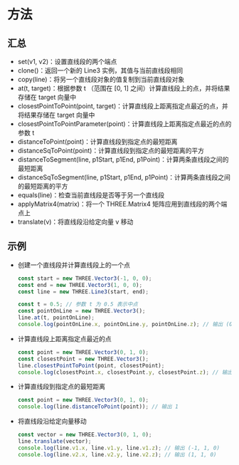 # 方法

## 汇总

+ set(v1, v2)：设置直线段的两个端点
+ clone()：返回一个新的 Line3 实例，其值与当前直线段相同
+ copy(line)：将另一个直线段对象的值复制到当前直线段对象
+ at(t, target)：根据参数 t （范围在 [0, 1] 之间）计算直线段上的点，并将结果存储在 target 向量中
+ closestPointToPoint(point, target)：计算直线段上距离指定点最近的点，并将结果存储在 target 向量中
+ closestPointToPointParameter(point)：计算直线段上距离指定点最近的点的参数 t
+ distanceToPoint(point)：计算直线段到指定点的最短距离
+ distanceSqToPoint(point)：计算直线段到指定点的最短距离的平方
+ distanceToSegment(line, p1Start, p1End, p1Point)：计算两条直线段之间的最短距离
+ distanceSqToSegment(line, p1Start, p1End, p1Point)：计算两条直线段之间的最短距离的平方
+ equals(line)：检查当前直线段是否等于另一个直线段
+ applyMatrix4(matrix)：将一个 THREE.Matrix4 矩阵应用到直线段的两个端点上
+ translate(v)：将直线段沿给定向量 v 移动

## 示例

+ 创建一个直线段并计算直线段上的一个点

  ```js
  const start = new THREE.Vector3(-1, 0, 0);
  const end = new THREE.Vector3(1, 0, 0);
  const line = new THREE.Line3(start, end);

  const t = 0.5; // 参数 t 为 0.5 表示中点
  const pointOnLine = new THREE.Vector3();
  line.at(t, pointOnLine);
  console.log(pointOnLine.x, pointOnLine.y, pointOnLine.z); // 输出 (0, 0, 0)
  ```

+ 计算直线段上距离指定点最近的点

  ```js
  const point = new THREE.Vector3(0, 1, 0);
  const closestPoint = new THREE.Vector3();
  line.closestPointToPoint(point, closestPoint);
  console.log(closestPoint.x, closestPoint.y, closestPoint.z); // 输出 (0, 0, 0)
  ```

+ 计算直线段到指定点的最短距离

  ```js
  const point = new THREE.Vector3(0, 1, 0);
  console.log(line.distanceToPoint(point)); // 输出 1
  ```

+ 将直线段沿给定向量移动

  ```js
  const vector = new THREE.Vector3(0, 1, 0);
  line.translate(vector);
  console.log(line.v1.x, line.v1.y, line.v1.z); // 输出 (-1, 1, 0)
  console.log(line.v2.x, line.v2.y, line.v2.z); // 输出 (1, 1, 0)
  ```

